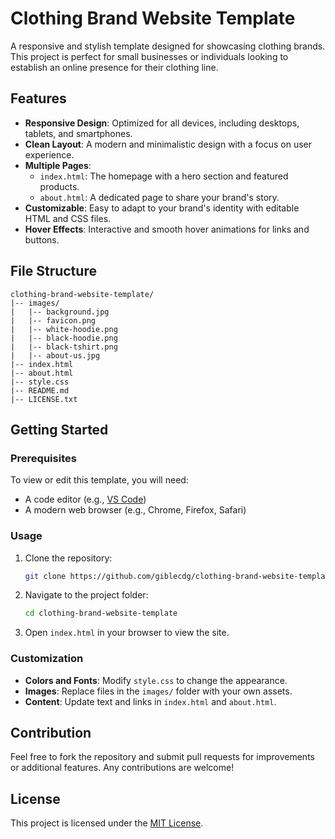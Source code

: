 # Clothing Brand Website Template

A responsive and stylish template designed for showcasing clothing brands. This project is perfect for small businesses or individuals looking to establish an online presence for their clothing line.

## Features

- **Responsive Design**: Optimized for all devices, including desktops, tablets, and smartphones.
- **Clean Layout**: A modern and minimalistic design with a focus on user experience.
- **Multiple Pages**:
  - `index.html`: The homepage with a hero section and featured products.
  - `about.html`: A dedicated page to share your brand's story.
- **Customizable**: Easy to adapt to your brand's identity with editable HTML and CSS files.
- **Hover Effects**: Interactive and smooth hover animations for links and buttons.

## File Structure

```
clothing-brand-website-template/
|-- images/
|   |-- background.jpg
|   |-- favicon.png
|   |-- white-hoodie.png
|   |-- black-hoodie.png
|   |-- black-tshirt.png
|   |-- about-us.jpg
|-- index.html
|-- about.html
|-- style.css
|-- README.md
|-- LICENSE.txt
```

## Getting Started

### Prerequisites

To view or edit this template, you will need:

- A code editor (e.g., [VS Code](https://code.visualstudio.com/))
- A modern web browser (e.g., Chrome, Firefox, Safari)

### Usage

1. Clone the repository:
   ```bash
   git clone https://github.com/giblecdg/clothing-brand-website-template.git
   ```
2. Navigate to the project folder:
   ```bash
   cd clothing-brand-website-template
   ```
3. Open `index.html` in your browser to view the site.

### Customization

- **Colors and Fonts**: Modify `style.css` to change the appearance.
- **Images**: Replace files in the `images/` folder with your own assets.
- **Content**: Update text and links in `index.html` and `about.html`.

## Contribution

Feel free to fork the repository and submit pull requests for improvements or additional features. Any contributions are welcome!

## License

This project is licensed under the [MIT License](LICENSE).
